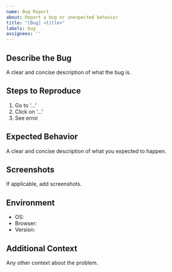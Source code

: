 ```yaml
---
name: Bug Report
about: Report a bug or unexpected behavior
title: "[Bug] <title>"
labels: bug
assignees: ''
---
```


## Describe the Bug

A clear and concise description of what the bug is.

## Steps to Reproduce

1. Go to '...'
2. Click on '...'
3. See error

## Expected Behavior

A clear and concise description of what you expected to happen.

## Screenshots

If applicable, add screenshots.

## Environment

- OS:
- Browser:
- Version:

## Additional Context

Any other context about the problem.
